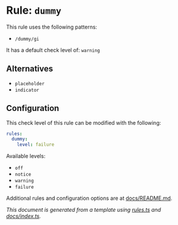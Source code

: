 # Rule: `dummy`

This rule uses the following patterns: 
* `/dummy/gi`

It has a default check level of: `warning`

## Alternatives
* `placeholder`
* `indicator`

## Configuration

This check level of this rule can be modified with the following:

```yml
rules:
  dummy:
    level: failure
```

Available levels: 

* `off`
* `notice`
* `warning`
* `failure`

Additional rules and configuration options are at [docs/README.md](../README.md).

_This document is generated from a template using [rules.ts](https://github.com/jpoehnelt/in-solidarity-bot/blob/main/src/rules.ts) and [docs/index.ts](https://github.com/jpoehnelt/in-solidarity-bot/blob/main/docs/index.ts)._
